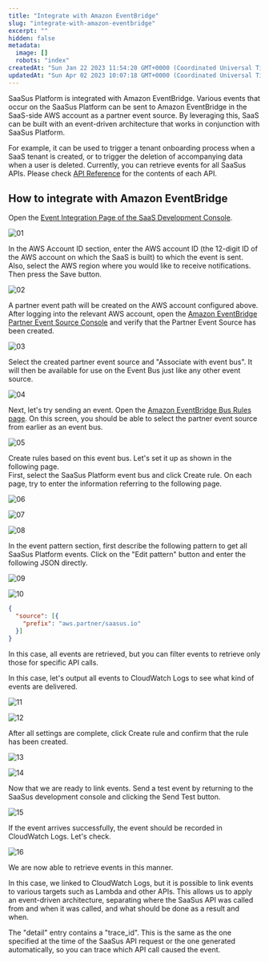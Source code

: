 ```yaml
---
title: "Integrate with Amazon EventBridge"
slug: "integrate-with-amazon-eventbridge"
excerpt: ""
hidden: false
metadata: 
  image: []
  robots: "index"
createdAt: "Sun Jan 22 2023 11:54:20 GMT+0000 (Coordinated Universal Time)"
updatedAt: "Sun Apr 02 2023 10:07:18 GMT+0000 (Coordinated Universal Time)"
---
```

SaaSus Platform is integrated with Amazon EventBridge. Various events that occur on the SaaSus Platform can be sent to Amazon EventBridge in the SaaS-side AWS account as a partner event source. By leveraging this, SaaS can be built with an event-driven architecture that works in conjunction with SaaSus Platform.

For example, it can be used to trigger a tenant onboarding process when a SaaS tenant is created, or to trigger the deletion of accompanying data when a user is deleted. Currently, you can retrieve events for all SaaSus APIs. Please check [API Reference](/docs/reference/getting-started-with-your-api) for the contents of each API.

## How to integrate with Amazon EventBridge

Open the [Event Integration Page of the SaaS Development Console](https://settings.console.saasus.io/integrations/event).

![01](/img/part-4/integrate-with-amazon-eventbridge/image-01.png)

In the AWS Account ID section, enter the AWS account ID (the 12-digit ID of the AWS account on which the SaaS is built) to which the event is sent. Also, select the AWS region where you would like to receive notifications. Then press the Save button.

![02](/img/part-4/integrate-with-amazon-eventbridge/image-02.png)

A partner event path will be created on the AWS account configured above. After logging into the relevant AWS account, open the [Amazon EventBridge Partner Event Source Console](https://ap-northeast-1.console.aws.amazon.com/events/home#/partners) and verify that the Partner Event Source has been created.

![03](/img/part-4/integrate-with-amazon-eventbridge/image-03.png)

Select the created partner event source and "Associate with event bus". It will then be available for use on the Event Bus just like any other event source.

![04](/img/part-4/integrate-with-amazon-eventbridge/image-04.png)

Next, let's try sending an event. Open the [Amazon EventBridge Bus Rules page](https://ap-northeast-1.console.aws.amazon.com/events/home#/rules). On this screen, you should be able to select the partner event source from earlier as an event bus.

![05](/img/part-4/integrate-with-amazon-eventbridge/image-05.png)

Create rules based on this event bus. Let's set it up as shown in the following page.  
First, select the SaaSus Platform event bus and click Create rule. On each page, try to enter the information referring to the following page.

![06](/img/part-4/integrate-with-amazon-eventbridge/image-06.png)

![07](/img/part-4/integrate-with-amazon-eventbridge/image-07.png)

![08](/img/part-4/integrate-with-amazon-eventbridge/image-08.png)

In the event pattern section, first describe the following pattern to get all SaaSus Platform events. Click on the "Edit pattern" button and enter the following JSON directly.

![09](/img/part-4/integrate-with-amazon-eventbridge/image-09.png)

![10](/img/part-4/integrate-with-amazon-eventbridge/image-10.png)

```json
{
  "source": [{
    "prefix": "aws.partner/saasus.io"
  }]
}
```

In this case, all events are retrieved, but you can filter events to retrieve only those for specific API calls.

In this case, let's output all events to CloudWatch Logs to see what kind of events are delivered.

![11](/img/part-4/integrate-with-amazon-eventbridge/image-11.png)

![12](/img/part-4/integrate-with-amazon-eventbridge/image-12.png)

After all settings are complete, click Create rule and confirm that the rule has been created.

![13](/img/part-4/integrate-with-amazon-eventbridge/image-13.png)

![14](/img/part-4/integrate-with-amazon-eventbridge/image-14.png)

Now that we are ready to link events. Send a test event by returning to the SaaSus development console and clicking the Send Test button.

![15](/img/part-4/integrate-with-amazon-eventbridge/image-15.png)

If the event arrives successfully, the event should be recorded in CloudWatch Logs. Let's check.

![16](/img/part-4/integrate-with-amazon-eventbridge/image-16.png)

We are now able to retrieve events in this manner.

In this case, we linked to CloudWatch Logs, but it is possible to link events to various targets such as Lambda and other APIs. This allows us to apply an event-driven architecture, separating where the SaaSus API was called from and when it was called, and what should be done as a result and when.

The "detail" entry contains a "trace_id". This is the same as the one specified at the time of the SaaSus API request or the one generated automatically, so you can trace which API call caused the event.
